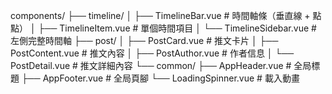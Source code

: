 components/
├── timeline/
│   ├── TimelineBar.vue       # 時間軸條（垂直線 + 點點）
│   ├── TimelineItem.vue      # 單個時間項目
│   └── TimelineSidebar.vue   # 左側完整時間軸
├── post/
│   ├── PostCard.vue          # 推文卡片
│   ├── PostContent.vue       # 推文內容
│   ├── PostAuthor.vue        # 作者信息
│   └── PostDetail.vue        # 推文詳細內容
└── common/
    ├── AppHeader.vue         # 全局標題
    ├── AppFooter.vue         # 全局頁腳
    └── LoadingSpinner.vue    # 載入動畫



